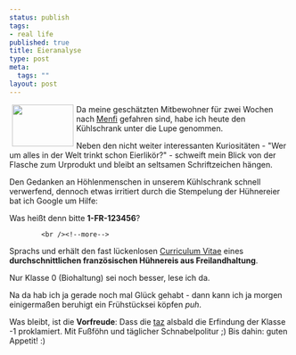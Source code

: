 ```yaml
--- 
status: publish
tags: 
- real life
published: true
title: Eieranalyse
type: post
meta: 
  tags: ""
layout: post
---
```

<a href='/uploads/einmalig/lm_eier-erzeugungscode.gif'><img width="110" height="75" border="0" hspace="5" align="left" src="/wp-content/olduploads/einmalig/lm_eier-erzeugungscode.serendipityThumb.gif" alt=""  /></a>Da meine geschätzten Mitbewohner für zwei Wochen nach <a href="http://www.comune.menfi.ag.it/" title="http://www.comune.menfi.ag.it/" onmouseover="window.status='http://www.comune.menfi.ag.it/';return true;" onmouseout="window.status='';return true;">Menfi</a> gefahren sind, habe ich heute den Kühlschrank unter die Lupe genommen.

Neben den nicht weiter interessanten Kuriositäten - "Wer um alles in der Welt trinkt schon Eierlikör?" - schweift mein Blick von der Flasche zum Urprodukt und bleibt an seltsamen Schriftzeichen hängen.

Den Gedanken an Höhlenmenschen in unserem Kühlschrank schnell verwerfend, dennoch etwas irritiert durch die Stempelung der Hühnereier bat ich Google um Hilfe:

Was heißt denn bitte <b>1-FR-123456</b>?

            <br /><!--more-->
Sprachs und erhält den fast lückenlosen <a href="http://www.freiheit-schmeckt-besser.de/stempel/index.html" title="http://www.freiheit-schmeckt-besser.de/stempel/index.html" onmouseover="window.status='http://www.freiheit-schmeckt-besser.de/stempel/index.html';return true;" onmouseout="window.status='';return true;">Curriculum Vitae</a> eines <b>durchschnittlichen französischen Hühnereis aus Freilandhaltung</b>.

Nur Klasse 0 (Biohaltung) sei noch besser, lese ich da.

Na da hab ich ja gerade noch mal Glück gehabt - dann kann ich ja morgen einigermaßen beruhigt ein Frühstücksei köpfen *puh*.

Was bleibt, ist die <b>Vorfreude</b>: Dass die <a href="http://www.taz.de/" title="http://www.taz.de/" onmouseover="window.status='http://www.taz.de/';return true;" onmouseout="window.status='';return true;">taz</a> alsbald die Erfindung der Klasse -1 proklamiert. Mit Fußföhn und täglicher Schnabelpolitur ;)
Bis dahin: guten Appetit! :)
